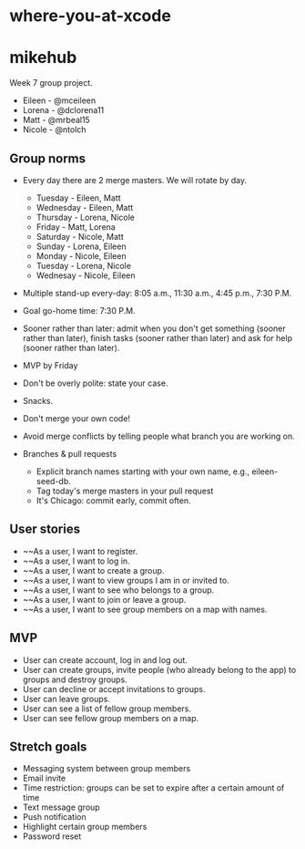 # where-you-at-xcode

# mikehub
Week 7 group project.
- Eileen - @mceileen
- Lorena - @dclorena11
- Matt - @mrbeal15
- Nicole - @ntolch

## Group norms
- Every day there are 2 merge masters.  We will rotate by day.
  * Tuesday - Eileen, Matt
  * Wednesday - Eileen, Matt
  * Thursday - Lorena, Nicole
  * Friday - Matt, Lorena
  * Saturday - Nicole, Matt
  * Sunday - Lorena, Eileen
  * Monday - Nicole, Eileen
  * Tuesday - Lorena, Nicole
  * Wednesay - Nicole, Eileen

- Multiple stand-up every-day: 8:05 a.m., 11:30 a.m., 4:45 p.m., 7:30 P.M.
- Goal go-home time: 7:30 P.M.
- Sooner rather than later: admit when you don't get something (sooner rather than later), finish tasks (sooner rather than later) and ask for help (sooner rather than later).
- MVP by Friday
- Don't be overly polite: state your case.
- Snacks.
- Don't merge your own code!
- Avoid merge conflicts by telling people what branch you are working on.
- Branches & pull requests
  * Explicit branch names starting with your own name, e.g., eileen-seed-db.
  * Tag today's merge masters in your pull request
  * It's Chicago: commit early, commit often.

## User stories
- ~~As a user, I want to register.
- ~~As a user, I want to log in.
- ~~As a user, I want to create a group.
- ~~As a user, I want to view groups I am in or invited to.
- ~~As a user, I want to see who belongs to a group.
- ~~As a user, I want to join or leave a group.
- ~~As a user, I want to see group members on a map with names.

## MVP
- User can create account, log in and log out.
- User can create groups, invite people (who already belong to the app) to groups and destroy groups.
- User can decline or accept invitations to groups.
- User can leave groups.
- User can see a list of fellow group members.
- User can see fellow group members on a map.


## Stretch goals
- Messaging system between group members
- Email invite
- Time restriction: groups can be set to expire after a certain amount of time
- Text message group
- Push notification
- Highlight certain group members
- Password reset

